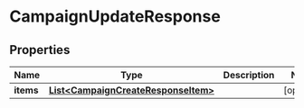 

# CampaignUpdateResponse

## Properties

Name | Type | Description | Notes
------------ | ------------- | ------------- | -------------
**items** | [**List&lt;CampaignCreateResponseItem&gt;**](CampaignCreateResponseItem.md) |  |  [optional]




